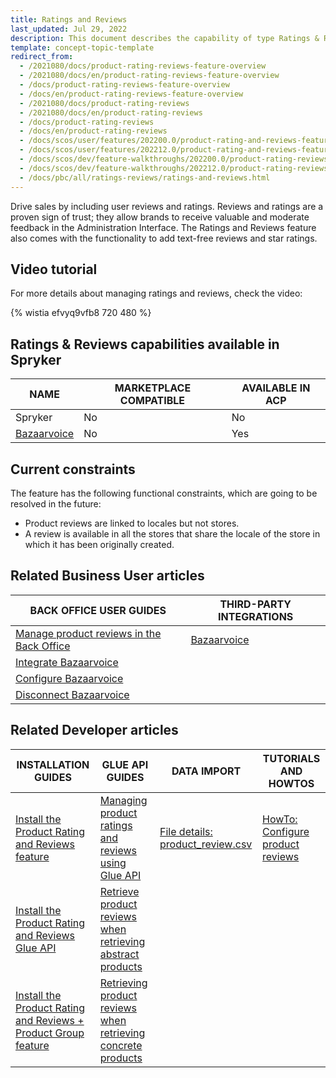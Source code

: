 ```yaml
---
title: Ratings and Reviews
last_updated: Jul 29, 2022
description: This document describes the capability of type Ratings & Reviews
template: concept-topic-template
redirect_from:
  - /2021080/docs/product-rating-reviews-feature-overview
  - /2021080/docs/en/product-rating-reviews-feature-overview
  - /docs/product-rating-reviews-feature-overview
  - /docs/en/product-rating-reviews-feature-overview
  - /2021080/docs/product-rating-reviews
  - /2021080/docs/en/product-rating-reviews
  - /docs/product-rating-reviews
  - /docs/en/product-rating-reviews
  - /docs/scos/user/features/202200.0/product-rating-and-reviews-feature-overview.html
  - /docs/scos/user/features/202212.0/product-rating-and-reviews-feature-overview.html
  - /docs/scos/dev/feature-walkthroughs/202200.0/product-rating-reviews-feature-walkthrough.html
  - /docs/scos/dev/feature-walkthroughs/202212.0/product-rating-reviews-feature-walkthrough.html
  - /docs/pbc/all/ratings-reviews/ratings-and-reviews.html
---
```


Drive sales by including user reviews and ratings. Reviews and ratings are a proven sign of trust; they allow brands to receive valuable and moderate feedback in the Administration Interface. The Ratings and Reviews feature also comes with the functionality to add text-free reviews and star ratings.

## Video tutorial

For more details about managing ratings and reviews, check the video:

{% wistia efvyq9vfb8 720 480 %}

## Ratings & Reviews capabilities available in Spryker

| NAME | MARKETPLACE COMPATIBLE | AVAILABLE IN ACP |
| --- | --- | --- |
| Spryker | No | No |
| [Bazaarvoice](/docs/pbc/all/ratings-reviews/{{site.version}}/third-party-integrations/bazaarvoice.html) | No | Yes |

## Current constraints

The feature has the following functional constraints, which are going to be resolved in the future:
* Product reviews are linked to locales but not stores.
* A review is available in all the stores that share the locale of the store in which it has been originally created.


## Related Business User articles

| BACK OFFICE USER GUIDES | THIRD-PARTY INTEGRATIONS |
| - | - |
| [Manage product reviews in the Back Office](/docs/pbc/all/ratings-reviews/{{site.version}}/manage-in-the-back-office/manage-product-reviews-in-the-back-office.html) | [Bazaarvoice](/docs/pbc/all/ratings-reviews/{{site.version}}/third-party-integrations/bazaarvoice.html) | |
| [Integrate Bazaarvoice](/docs/pbc/all/ratings-reviews/{{site.version}}/third-party-integrations/integrate-bazaarvoice.html) | |
| [Configure Bazaarvoice](/docs/pbc/all/ratings-reviews/{{site.version}}/third-party-integrations/configure-bazaarvoice.html) | |
| [Disconnect Bazaarvoice](/docs/pbc/all/ratings-reviews/{{site.version}}/third-party-integrations/disconnect-bazaarvoice.html) | |


## Related Developer articles

| INSTALLATION GUIDES | GLUE API GUIDES  | DATA IMPORT | TUTORIALS AND HOWTOS |
|---------|---------|---------| - |
| [Install the Product Rating and Reviews feature](/docs/pbc/all/ratings-reviews/{{site.version}}/install-and-upgrade/install-the-product-rating-and-reviews-feature.html) | [Managing product ratings and reviews using Glue API](/docs/pbc/all/ratings-reviews/{{site.version}}/manage-using-glue-api/manage-product-reviews-using-glue-api.html)  | [File details: product_review.csv](/docs/pbc/all/ratings-reviews/{{site.version}}/import-and-export-data/file-details-product-review.csv.html)  | [HowTo: Configure product reviews](/docs/pbc/all/ratings-reviews/{{site.version}}/tutorials-and-howtos/howto-configure-product-reviews.html) |
| [Install the Product Rating and Reviews Glue API](/docs/pbc/all/ratings-reviews/{{site.version}}/install-and-upgrade/install-the-product-rating-and-reviews-glue-api.html)   | [Retrieve product reviews when retrieving abstract products](/docs/pbc/all/ratings-reviews/{{site.version}}/manage-using-glue-api/retrieve-product-reviews-when-retrieving-abstract-products.html)  |  | |
| [Install the Product Rating and Reviews + Product Group feature](/docs/pbc/all/ratings-reviews/{{site.version}}/install-and-upgrade/install-the-product-rating-and-reviews-product-group-feature.html) | [Retrieving product reviews when retrieving concrete products](/docs/pbc/all/ratings-reviews/{{site.version}}/manage-using-glue-api/retrieve-product-reviews-when-retrieving-concrete-products.html) | | |
